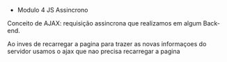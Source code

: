 * Modulo 4 JS Assincrono

Conceito de AJAX: requisição assincrona que realizamos em algum Back-end.

Ao inves de recarregar a pagina para trazer as novas informaçoes do servidor usamos o ajax que nao precisa recarregar a pagina

